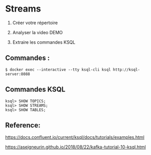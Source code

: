 # Streams


1) Créer votre répertoire

2) Analyser la video DEMO

3) Extraire les commandes KSQL


## Commandes :

```
$ docker exec --interactive --tty ksql-cli ksql http://ksql-server:8088
```

## Commandes KSQL


```
ksql> SHOW TOPICS;
ksql> SHOW STREAMS;
ksql> SHOW TABLES;
```


## Reference:

https://docs.confluent.io/current/ksql/docs/tutorials/examples.html

https://aseigneurin.github.io/2018/08/22/kafka-tutorial-10-ksql.html
